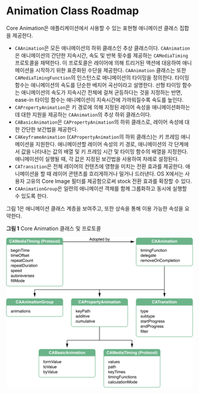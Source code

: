 # Animation Class Roadmap

Core Animation은 애플리케이션에서 사용할 수 있는 표현형 애니메이션 클래스 집합을 제공한다.

* `CAAnimation`은 모든 애니메이션의 하위 클래스인 추상 클래스이다. `CAAnimation`은 애니메이션의 간단한 지속시간, 속도 및 반복 횟수를 제공하는 `CAMediaTiming` 프로토콜을 채택한다. 이 프로토콜은 레이어에 의해 트리거된 액션에 대응하여 애니메이션을 시작하기 위한 표준화된 수단을 제공한다. `CAAnimation` 클래스는 또한 `CAMediaTimingFunction`의 인스턴스로 애니메이션의 타이밍을 정의한다. 타이밍 함수는 애니메이션의 속도를 단순한 베지어 곡선이라고 설명한다. 선형 타이밍 함수는 애니메이션의 속도가 지속시간 전체에 걸쳐 균등하다는 것을 지정하는 반면, ease-in 타이밍 함수는 애니메이션이 지속시간에 가까워질수록 속도를 높인다.
* `CAPropertyAnimation`은 키 경로에 의해 지정된 레이어 속성을 애니메이션화하는데 대한 지원을 제공하는 `CAAnimation`의 추상 하위 클래스이다.
* `CABasicAnimation`은 `CAPropertyAnimation`의 하위 클래스로, 레이어 속성에 대한 간단한 보간법을 제공한다.
* `CAKeyframeAnimation` \(`CAPropertyAnimation`의 하위 클래스\)는 키 프레임 애니메이션을 지원한다. 애니메이션할 레이어 속성의 키 경로, 애니메이션의 각 단계에서 값을 나타내는 값의 배열 및 키 프레임 시간 및 타이밍 함수의 배열을 지정한다. 애니메이션이 실행될 때, 각 값은 지정된 보간법을 사용하여 차례로 설정된다.
* `CATransition`은 전체 레이어의 컨텐츠에 영향을 미치는 전환 효과를 제공한다. 애니메이션을 할 때 레이어 콘텐츠를 흐리게하거나 밀거나 드러낸다. OS X에서는 사용자 고유의 Core Image 필터를 제공함으로써 stock 전환 효과를 확장할 수 있다.
* `CAAnimationGroup`은 일련의 애니메이션 객체를 함께 그룹화하고 동시에 실행할 수 있도록 한다.

그림 1은 애니메이션 클래스 계층을 보여주고, 또한 상속을 통해 이용 가능한 속성을 요약한다.

**그림 1**  Core Animation 클래스 및 프로토콜

![](../../.gitbook/assets/animations_info_2x.png)



